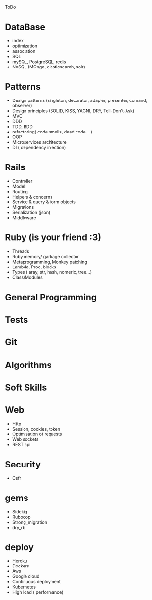 ToDo

# DataBase
- index
- optimization
- association
- SQL
- mySQL, PostgreSQL, redis
- NoSQL (MOngo, elasticsearch, solr)

# Patterns
- Design patterns (singleton, decorator, adapter, presenter, comand, observer)
- Design principles (SOLID, KISS, YAGNI, DRY, Tell-Don't-Ask)
- MVC
- DDD
- TDD, BDD
- refactoring( code smells, dead code ...)
- OOP
- Microservices architecture
- DI ( dependency injection)


# Rails
- Controller
- Model
- Routing
- Helpers & concerns
- Service & query & form objects
- Migrations
- Serialization (json)
- Middleware

# Ruby (is your friend :3)
- Threads
- Ruby memory/ garbage collector
- Metaprogramming, Monkey patching
- Lambda, Proc, blocks
- Types ( aray, str, hash, nomeric, tree…)
- Class/Modules

# General Programming

# Tests
# Git
# Algorithms
# Soft Skills
# Web
- Http
- Session, cookies, token
- Optimisation of requests
- Web sockets
- REST api

# Security
- Csfr

# gems
- Sidekiq
- Rubocop
- Strong_migration
- dry_rb

# deploy
- Heroku
- Dockers
- Aws
- Google cloud
- Continuous deployment
- Kubernetes
- High load  ( performance)
